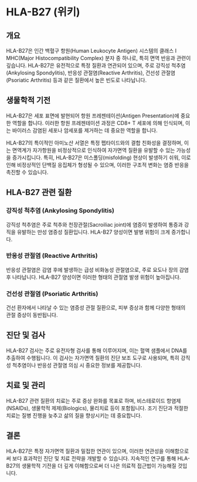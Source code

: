 

# HLA-B27 (위키)

## 개요
HLA-B27은 인간 백혈구 항원(Human Leukocyte Antigen) 시스템의 클래스 I MHC(Major Histocompatibility Complex) 분자 중 하나로, 특히 면역 반응과 관련이 깊습니다. HLA-B27은 유전적으로 특정 질환과 연관되어 있으며, 주로 강직성 척추염(Ankylosing Spondylitis), 반응성 관절염(Reactive Arthritis), 건선성 관절염(Psoriatic Arthritis) 등과 같은 질환에서 높은 빈도로 나타납니다.

## 생물학적 기전
HLA-B27은 세포 표면에 발현되어 항원 프레젠테이션(Antigen Presentation)에 중요한 역할을 합니다. 이러한 항원 프레젠테이션 과정은 CD8+ T 세포에 의해 인식되며, 이는 바이러스 감염된 세포나 암세포를 제거하는 데 중요한 역할을 합니다. 

HLA-B27의 특이적인 아미노산 서열은 특정 펩타이드와의 결합 친화성을 결정하며, 이는 면역계가 자가항원을 비정상적으로 인식하여 자가면역 질환을 유발할 수 있는 가능성을 증가시킵니다. 특히, HLA-B27은 미스폴딩(misfolding) 현상이 발생하기 쉬워, 이로 인해 비정상적인 단백질 응집체가 형성될 수 있으며, 이러한 구조적 변화는 염증 반응을 촉진할 수 있습니다.

## HLA-B27 관련 질환
### 강직성 척추염 (Ankylosing Spondylitis)
강직성 척추염은 주로 척추와 천장관절(Sacroiliac joint)에 염증이 발생하여 통증과 강직을 유발하는 만성 염증성 질환입니다. HLA-B27 양성이면 발병 위험이 크게 증가합니다.

### 반응성 관절염 (Reactive Arthritis)
반응성 관절염은 감염 후에 발생하는 급성 비화농성 관절염으로, 주로 요도나 장의 감염 후 나타납니다. HLA-B27 양성이면 이러한 형태의 관절염 발생 위험이 높아집니다.

### 건선성 관절염 (Psoriatic Arthritis)
건선 환자에서 나타날 수 있는 염증성 관절 질환으로, 피부 증상과 함께 다양한 형태의 관절 증상이 동반됩니다.

## 진단 및 검사
HLA-B27 검사는 주로 유전자형 검사를 통해 이루어지며, 이는 혈액 샘플에서 DNA를 추출하여 수행됩니다. 이 검사는 자가면역 질환의 진단 보조 도구로 사용되며, 특히 강직성 척추염이나 반응성 관절염 의심 시 중요한 정보를 제공합니다.

## 치료 및 관리
HLA-B27 관련 질환의 치료는 주로 증상 완화를 목표로 하며, 비스테로이드 항염제(NSAIDs), 생물학적 제제(Biologics), 물리치료 등이 포함됩니다. 조기 진단과 적절한 치료는 질병 진행을 늦추고 삶의 질을 향상시키는 데 중요합니다.

## 결론
HLA-B27은 특정 자가면역 질환과 밀접한 연관이 있으며, 이러한 연관성을 이해함으로써 보다 효과적인 진단 및 치료 전략을 개발할 수 있습니다. 지속적인 연구를 통해 HLA-B27의 생물학적 기전을 더 깊게 이해함으로써 더 나은 의료적 접근법이 가능해질 것입니다.